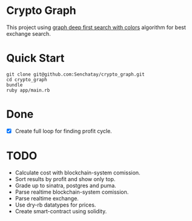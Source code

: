 # Crypto Graph
This project using [graph deep first search with colors](https://neerc.ifmo.ru/wiki/index.php?title=%D0%9E%D0%B1%D1%85%D0%BE%D0%B4_%D0%B2_%D0%B3%D0%BB%D1%83%D0%B1%D0%B8%D0%BD%D1%83,_%D1%86%D0%B2%D0%B5%D1%82%D0%B0_%D0%B2%D0%B5%D1%80%D1%88%D0%B8%D0%BD) algorithm for best exchange search.

# Quick Start
```
git clone git@github.com:Senchatay/crypto_graph.git
cd crypto_graph
bundle
ruby app/main.rb
```

# Done
- [x] Create full loop for finding profit cycle.

# TODO
- Calculate cost with blockchain-system comission.
- Sort results by profit and show only top.
- Grade up to sinatra, postgres and puma.
- Parse realtime blockchain-system comission.
- Parse realtime exchange.
- Use dry-rb datatypes for prices.
- Create smart-contract using solidity.
